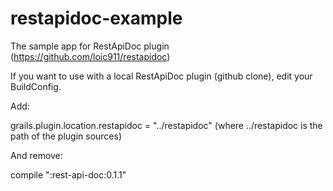 restapidoc-example
==================

The sample app for RestApiDoc plugin (https://github.com/loic911/restapidoc)

If you want to use with a local RestApiDoc plugin (github clone), edit your BuildConfig.

Add:

grails.plugin.location.restapidoc = "../restapidoc" (where ../restapidoc is the path of the plugin sources)

And remove:

compile ":rest-api-doc:0.1.1"
